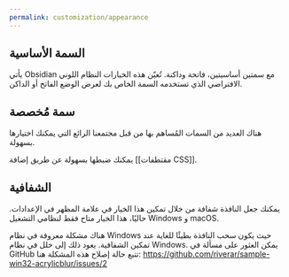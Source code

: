 ```yaml
---
permalink: customization/appearance
---
```


## السمة الأساسية

يأتي Obsidian مع سمتين أساسيتين، فاتحة وداكنة. تُعيّن هذه الخيارات النظام اللوني الافتراضي الذي تستخدمه السمة الخاص بك لعرض الوضع الفاتح أو الداكن.

## سمة مُخصصة

هناك العديد من السمات المُساهم بها من قبل مجتمعنا الرائع التي يمكنك اختيارها بسهولة.

يمكنك ضبطها بسهولة عن طريق إضافة [[مقتطفات CSS]].

## الشفافية

يمكنك جعل النافذة شفافة من خلال تمكين هذا الخيار في علامة المظهر في الإعدادات. حاليًا، هذا الخيار متاح فقط لنظامي التشغيل Windows و macOS.

هناك مشكلة معروفة في نظام Windows حيث يكون سحب النافذة بطيئًا للغاية عند تمكين الشفافية. يعود ذلك إلى خلل في نظام Windows. يمكن العثور على مسألة في GitHub تتبع حالة إصلاح هذه المشكلة هنا: <https://github.com/riverar/sample-win32-acrylicblur/issues/2>
